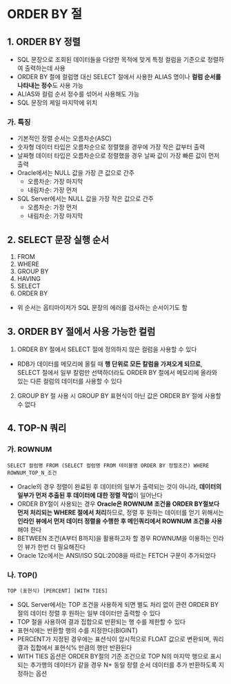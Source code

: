 ORDER BY 절
========

## 1. ORDER BY 정렬

- SQL 문장으로 조회된 데이터들을 다양한 목적에 맞게 특정 컬럼을 기준으로 정렬하여 출력하는데 사용
- ORDER BY 절에 컬럼명 대신 SELECT 절에서 사용한 ALIAS 명이나 **컬럼 순서를 나타내는 정수**도 사용 가능
- ALIAS와 컬럼 순서 정수를 섞어서 사용해도 가능
- SQL 문장의 제일 마지막에 위치

### 가. 특징

- 기본적인 정렬 순서는 오름차순(ASC)
- 숫자형 데이터 타입은 오름차순으로 정렬했을 경우에 가장 작은 값부터 출력
- 날짜형 데이터 타입은 오름차순으로 정렬했을 경우 날짜 값이 가장 빠른 값이 먼저 출력
- Oracle에서는 NULL 값을 가장 큰 값으로 간주
  - 오름차순: 가장 마지막
  - 내림차순: 가장 먼저
- SQL Server에서는 NULL 값을 가장 작은 값으로 간주
  - 오름차순: 가장 먼저
  - 내림차순: 가장 마지막

## 2. SELECT 문장 실행 순서

1. FROM
2. WHERE
3. GROUP BY
4. HAVING
5. SELECT
6. ORDER BY

- 위 순서는 옵티마이저가 SQL 문장의 에러를 검사하는 순서이기도 함

## 3. ORDER BY 절에서 사용 가능한 컬럼

1. ORDER BY 절에서 SELECT 절에 정의하지 않은 컬럼을 사용할 수 있다
  - RDB가 데이터를 메모리에 올릴 때 **행 단위로 모든 칼럼을 가져오게 되므로**, SELECT 절에서 일부 칼럼만 선택하더라도 ORDER BY 절에서 메모리에 올라와 있는 다른 컬럼의 데이터를 사용할 수 있다
2. GROUP BY 절 사용 시 GROUP BY 표현식이 아닌 값은 ORDER BY 절에 사용할 수 없다


## 4. TOP-N 쿼리


### 가. ROWNUM

`SELECT 컬럼명 FROM (SELECT 컬럼명 FROM 테이블명 ORDER BY 정렬조건) WHERE ROWNUM_TOP_N_조건`

- Oracle의 경우 정렬이 완료된 후 데이터의 일부가 출력되는 것이 아니라, **데이터의 일부가 먼저 추출된 후 데이터에 대한 정렬 작업**이 일어난다
- ORDER BY절이 사용되는 경우 **Oracle은 ROWNUM 조건을 ORDER BY절보다 먼저 처리되는 WHERE 절에서 처리**하므로, 정렬 후 원하는 데이터를 얻기 위해서는 **인라인 뷰에서 먼저 데이터 정렬을 수행한 후 메인쿼리에서 ROWNUM 조건을 사용**해야 한다
- BETWEEN 조건(A부터 B까지)을 활용하고자 할 경우 ROWNUM을 이용하는 인라인 뷰가 한번 더 필요해진다
- Oracle 12c에서는 ANSI/ISO SQL:2008을 따르는 FETCH 구문이 추가되었다

### 나. TOP()

`TOP (표현식) [PERCENT] [WITH TIES]`

- SQL Server에서는 TOP 조건을 사용하게 되면 별도 처리 없이 관련 ORDER BY 절의 데이터 정렬 후 원하는 일부 데이터만 출력할 수 있다
- TOP 절을 사용하여 결과 집합으로 반환되는 행 수를 제한할 수 있다
- 표현식에는 반환할 행의 수를 지정한다(BIGINT)
- PERCENT가 지정된 경우에는 표션식이 암시적으로 FLOAT 값으로 변환되며, 쿼리 결과 집합에서 표현식% 만큼의 행만 반환된다
- WITH TIES 옵션은 ORDER BY절의 기준 조건으로 TOP N의 마지막 행으로 표시되는 추가행의 데이터가 같을 경우 N+ 동일 정렬 순서 데이터를 추가 반환하도록 지정하는 옵션

### 